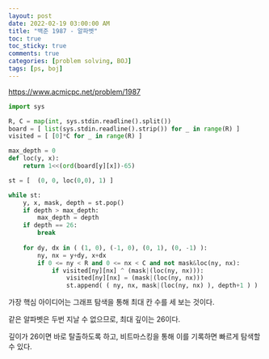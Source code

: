 ```yaml
---
layout: post
date: 2022-02-19 03:00:00 AM
title: "백준 1987 - 알파벳"
toc: true
toc_sticky: true
comments: true
categories: [problem solving, BOJ]
tags: [ps, boj]
---
```


https://www.acmicpc.net/problem/1987

```python
import sys

R, C = map(int, sys.stdin.readline().split())
board = [ list(sys.stdin.readline().strip()) for _ in range(R) ]
visited = [ [0]*C for _ in range(R) ]

max_depth = 0
def loc(y, x):
    return 1<<(ord(board[y][x])-65)

st = [  (0, 0, loc(0,0), 1) ]

while st:
    y, x, mask, depth = st.pop()
    if depth > max_depth:
        max_depth = depth
    if depth == 26:
        break
    
    for dy, dx in ( (1, 0), (-1, 0), (0, 1), (0, -1) ):
        ny, nx = y+dy, x+dx
        if 0 <= ny < R and 0 <= nx < C and not mask&loc(ny, nx):
            if visited[ny][nx] ^ (mask|(loc(ny, nx))):
                visited[ny][nx] = (mask|(loc(ny, nx)))
                st.append( ( ny, nx, mask|(loc(ny, nx) ), depth+1 ) )
```


가장 핵심 아이디어는 그래프 탐색을 통해 최대 칸 수를 세 보는 것이다.

같은 알파벳은 두번 지날 수 없으므로, 최대 깊이는 26이다.

깊이가 26이면 바로 탈출하도록 하고, 비트마스킹을 통해 이를 기록하면 빠르게 탐색할 수 있다.